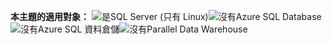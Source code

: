 <Token>**本主題的適用對象：** ![是](media/yes.png)SQL Server (只有 Linux)![沒有](media/no.png)Azure SQL Database![沒有](media/no.png)Azure SQL 資料倉儲![沒有](media/no.png)Parallel Data Warehouse </Token>